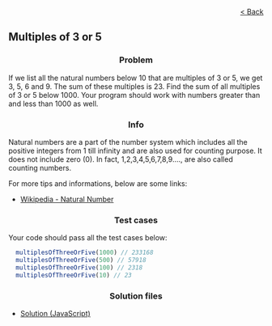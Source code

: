 <p align="right">
  <a href="../home.md">< Back</a>
</p>

<h2>Multiples of 3 or 5</h2>

<h3 align="center">Problem</h3>

<p>If we list all the natural numbers below 10 that are multiples of 3 or 5, we get 3, 5, 6 and 9. The sum of these multiples is 23. Find the sum of all multiples of 3 or 5 below 1000. Your program should work with numbers greater than and less than 1000 as well.</p>

<h3 align="center">Info</h3>

<p>Natural numbers are a part of the number system which includes all the positive integers from 1 till infinity and are also used for counting purpose. It does not include zero (0). In fact, 1,2,3,4,5,6,7,8,9…., are also called counting numbers.</p>

<p>For more tips and informations, below are some links:</p>

- [Wikipedia - Natural Number](https://en.wikipedia.org/wiki/Natural_number)

<h3 align="center">Test cases</h3>

<p>Your code should pass all the test cases below:</p>

```js
  multiplesOfThreeOrFive(1000) // 233168
  multiplesOfThreeOrFive(500) // 57918
  multiplesOfThreeOrFive(100) // 2318
  multiplesOfThreeOrFive(10) // 23
```

<h3 align="center">Solution files</h3>

- [Solution (JavaScript)](./solution.js)